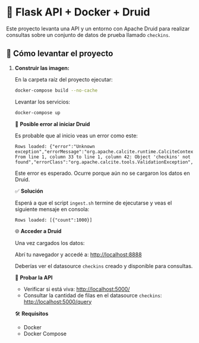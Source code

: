 # 🐳 Flask API + Docker + Druid

Este proyecto levanta una API y un entorno con Apache Druid para realizar consultas sobre un conjunto de datos de prueba llamado `checkins`.

## 🚀 Cómo levantar el proyecto

1.  **Construir las imagen:**

    En la carpeta raíz del proyecto ejecutar:
    ```bash
    docker-compose build --no-cache
    ```

    Levantar los servicios:

    ```bash
    docker-compose up
    ```

    🐛 **Posible error al iniciar Druid**

    Es probable que al inicio veas un error como este:

    ```
    Rows loaded: {"error":"Unknown exception","errorMessage":"org.apache.calcite.runtime.CalciteContextException: From line 1, column 33 to line 1, column 42: Object 'checkins' not found","errorClass":"org.apache.calcite.tools.ValidationException","host":null}
    ```

    Este error es esperado. Ocurre porque aún no se cargaron los datos en Druid.

    ✅ **Solución**

    Esperá a que el script `ingest.sh` termine de ejecutarse y veas el siguiente mensaje en consola:

    ```
    Rows loaded: [{"count":1000}]
    ```

    🌐 **Acceder a Druid**

    Una vez cargados los datos:

    Abrí tu navegador y accedé a: <http://localhost:8888>

    Deberías ver el datasource `checkins` creado y disponible para consultas.

    📡 **Probar la API**

    * Verificar si está viva: <http://localhost:5000/>
    * Consultar la cantidad de filas en el datasource `checkins`: <http://localhost:5000/query>

    🛠 **Requisitos**

    * Docker
    * Docker Compose
